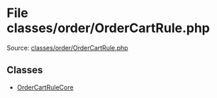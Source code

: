 File classes/order/OrderCartRule.php
=========

Source: [classes/order/OrderCartRule.php](https://github.com/PrestaShop/PrestaShop/blob/1.5.6.0/classes/order/OrderCartRule.php)


Classes
-------

* [OrderCartRuleCore](class.OrderCartRuleCore.md)

